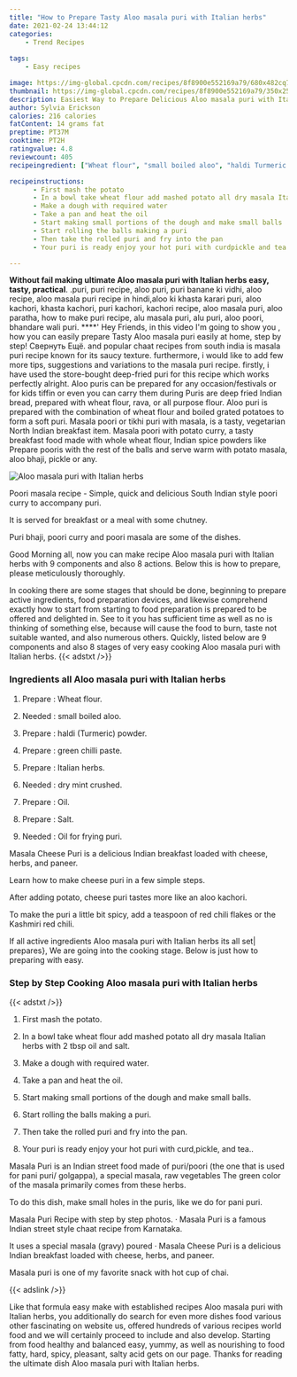 ```yaml
---
title: "How to Prepare Tasty Aloo masala puri with Italian herbs"
date: 2021-02-24 13:44:12
categories:
    - Trend Recipes
    
tags:
    - Easy recipes

image: https://img-global.cpcdn.com/recipes/8f8900e552169a79/680x482cq70/aloo-masala-puri-with-italian-herbs-recipe-main-photo.jpg
thumbnail: https://img-global.cpcdn.com/recipes/8f8900e552169a79/350x250cq70/aloo-masala-puri-with-italian-herbs-recipe-main-photo.jpg
description: Easiest Way to Prepare Delicious Aloo masala puri with Italian herbs with 9 ingredients and 8 stages of easy cooking.
author: Sylvia Erickson
calories: 216 calories
fatContent: 14 grams fat
preptime: PT37M
cooktime: PT2H
ratingvalue: 4.8
reviewcount: 405
recipeingredient: ["Wheat flour", "small boiled aloo", "haldi Turmeric powder", "green chilli paste", "Italian herbs", "dry mint crushed", "Oil", "Salt", "Oil for frying puri"]

recipeinstructions: 
      - First mash the potato 
      - In a bowl take wheat flour add mashed potato all dry masala Italian herbs with 2 tbsp oil and salt 
      - Make a dough with required water 
      - Take a pan and heat the oil 
      - Start making small portions of the dough and make small balls 
      - Start rolling the balls making a puri 
      - Then take the rolled puri and fry into the pan 
      - Your puri is ready enjoy your hot puri with curdpickle and tea

---
```




**Without fail making ultimate Aloo masala puri with Italian herbs easy, tasty, practical**. .puri, puri recipe, aloo puri, puri banane ki vidhi, aloo recipe, aloo masala puri recipe in hindi,aloo ki khasta karari puri, aloo kachori, khasta kachori, puri kachori, kachori recipe, aloo masala puri, aloo paratha, how to make puri recipe, alu masala puri, alu puri, aloo poori, bhandare wali puri. ****&#39; Hey Friends, in this video I&#39;m going to show you , how you can easily prepare Tasty Aloo masala puri easily at home, step by step! Свернуть Ещё. and popular chaat recipes from south india is masala puri recipe known for its saucy texture. furthermore, i would like to add few more tips, suggestions and variations to the masala puri recipe. firstly, i have used the store-bought deep-fried puri for this recipe which works perfectly alright. Aloo puris can be prepared for any occasion/festivals or for kids tiffin or even you can carry them during Puris are deep fried Indian bread, prepared with wheat flour, rava, or all purpose flour. Aloo puri is prepared with the combination of wheat flour and boiled grated potatoes to form a soft puri. Masala poori or tikhi puri with masala, is a tasty, vegetarian North Indian breakfast item. Masala poori with potato curry, a tasty breakfast food made with whole wheat flour, Indian spice powders like Prepare pooris with the rest of the balls and serve warm with potato masala, aloo bhaji, pickle or any.


![Aloo masala puri with Italian herbs](https://img-global.cpcdn.com/recipes/8f8900e552169a79/680x482cq70/aloo-masala-puri-with-italian-herbs-recipe-main-photo.jpg "Aloo masala puri with Italian herbs")



Poori masala recipe - Simple, quick and delicious South Indian style poori curry to accompany puri.

It is served for breakfast or a meal with some chutney.

Puri bhaji, poori curry and poori masala are some of the dishes.


Good Morning all, now you can make recipe Aloo masala puri with Italian herbs with 9 components and also 8 actions. Below this is how to prepare, please meticulously thoroughly.

In cooking there are some stages that should be done, beginning to prepare active ingredients, food preparation devices, and likewise comprehend exactly how to start from starting to food preparation is prepared to be offered and delighted in. See to it you has sufficient time as well as no is thinking of something else, because will cause the food to burn, taste not suitable wanted, and also numerous others. Quickly, listed below are 9 components and also 8 stages of very easy cooking Aloo masala puri with Italian herbs.
{{< adstxt />}}

### Ingredients all Aloo masala puri with Italian herbs


1. Prepare  : Wheat flour.

1. Needed  : small boiled aloo.

1. Prepare  : haldi (Turmeric) powder.

1. Prepare  : green chilli paste.

1. Prepare  : Italian herbs.

1. Needed  : dry mint crushed.

1. Prepare  : Oil.

1. Prepare  : Salt.

1. Needed  : Oil for frying puri.


Masala Cheese Puri is a delicious Indian breakfast loaded with cheese, herbs, and paneer.

Learn how to make cheese puri in a few simple steps.

After adding potato, cheese puri tastes more like an aloo kachori.

To make the puri a little bit spicy, add a teaspoon of red chili flakes or the Kashmiri red chili.


If all active ingredients Aloo masala puri with Italian herbs its all set| prepares}, We are going into the cooking stage. Below is just how to preparing with easy.

### Step by Step Cooking Aloo masala puri with Italian herbs

{{< adstxt />}}


1. First mash the potato.



1. In a bowl take wheat flour add mashed potato all dry masala Italian herbs with 2 tbsp oil and salt.



1. Make a dough with required water.



1. Take a pan and heat the oil.



1. Start making small portions of the dough and make small balls.



1. Start rolling the balls making a puri.



1. Then take the rolled puri and fry into the pan.



1. Your puri is ready enjoy your hot puri with curd,pickle, and tea..




Masala Puri is an Indian street food made of puri/poori (the one that is used for pani puri/ golgappa), a special masala, raw vegetables The green color of the masala primarily comes from these herbs.

To do this dish, make small holes in the puris, like we do for pani puri.

Masala Puri Recipe with step by step photos. · Masala Puri is a famous Indian street style chaat recipe from Karnataka.

It uses a special masala (gravy) poured · Masala Cheese Puri is a delicious Indian breakfast loaded with cheese, herbs, and paneer.

Masala puri is one of my favorite snack with hot cup of chai.


{{< adslink />}}

Like that formula easy make with established recipes Aloo masala puri with Italian herbs, you additionally do search for even more dishes food various other fascinating on website us, offered hundreds of various recipes world food and we will certainly proceed to include and also develop. Starting from food healthy and balanced easy, yummy, as well as nourishing to food fatty, hard, spicy, pleasant, salty acid gets on our page. Thanks for reading the ultimate dish Aloo masala puri with Italian herbs.
